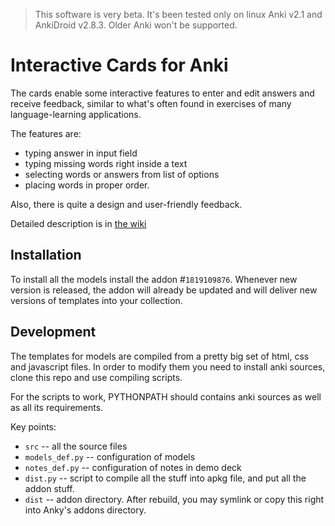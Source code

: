  
> This software is very beta. It's been tested only on linux Anki v2.1 and AnkiDroid v2.8.3. Older Anki won't be supported.

# Interactive Cards for Anki

The cards enable some interactive features to enter and edit answers and receive feedback, similar to what's often found in exercises of many language-learning applications.

The features are: 
* typing answer in input field
* typing missing words right inside a text
* selecting words or answers from list of options
* placing words in proper order.
 
Also, there is quite a design and user-friendly feedback.

Detailed description is in [the wiki](https://github.com/qwiglydee/anki-interactive/wiki)

## Installation

To install all the models install the addon #`1819109876`. Whenever new version is released, the addon will already be updated and will deliver new versions of templates into your collection.

## Development

The templates for models are compiled from a pretty big set of html, css and javascript files. In order to modify them you need to install anki sources, clone this repo and use compiling scripts.

For the scripts to work, PYTHONPATH should contains anki sources as well as all its requirements.

Key points:
 * `src` -- all the source files
 * `models_def.py` -- configuration of models
 * `notes_def.py` -- configuration of notes in demo deck
 * `dist.py` -- script to compile all the stuff into apkg file, and put all the addon stuff.
 * `dist` -- addon directory. After rebuild, you may symlink or copy this right into Anky's addons directory.
 
